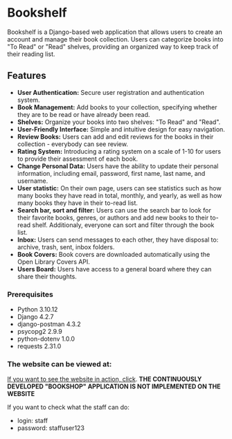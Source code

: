 # Bookshelf

Bookshelf is a Django-based web application that allows users to create an account and manage their book collection. Users can categorize books into "To Read" or "Read" shelves, providing an organized way to keep track of their reading list.

## Features

- **User Authentication:** Secure user registration and authentication system.
- **Book Management:** Add books to your collection, specifying whether they are to be read or have already been read.
- **Shelves:** Organize your books into two shelves: "To Read" and "Read".
- **User-Friendly Interface:** Simple and intuitive design for easy navigation.
- **Review Books:** Users can add and edit reviews for the books in their collection - everybody can see review.
- **Rating System:** Introducing a rating system on a scale of 1-10 for users to provide their assessment of each book.
- **Change Personal Data:** Users have the ability to update their personal information, including email, password, first name, last name, and username.
- **User statistic:** On their own page, users can see statistics such as how many books they have read in total, monthly, and yearly, as well as how many books they have in their to-read list.
- **Search bar, sort and filter:** Users can use the search bar to look for their favorite books, genres, or authors and add new books to their to-read shelf. Additionaly, everyone can sort and filter through the book list. 
- **Inbox:** Users can send messages to each other, they have disposal to: archive, trash, sent, inbox folders.
- **Book Covers:** Book covers are downloaded automatically using the Open Library Covers API.
- **Users Board:** Users have access to a general board where they can share their thoughts.

### Prerequisites

- Python 3.10.12
- Django 4.2.7
- django-postman 4.3.2   
- psycopg2 2.9.9
- python-dotenv 1.0.0
- requests 2.31.0


### The website can be viewed at:

[If you want to see the website in action, click](https://kronek.pythonanywhere.com).
**THE CONTINUOUSLY DEVELOPED "BOOKSHOP" APPLICATION IS NOT IMPLEMENTED ON THE WEBSITE**

If you want to check what the staff can do:
- login: staff
- password: staffuser123